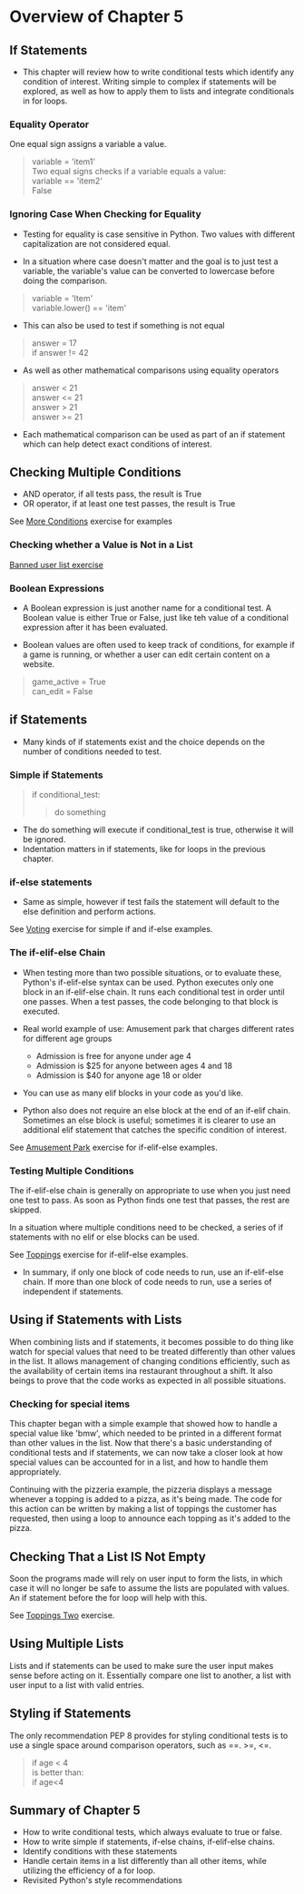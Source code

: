 # Overview of Chapter 5

## If Statements

* This chapter will review how to write conditional tests which identify any condition of interest. Writing simple to complex if statements will be explored, as well as how to apply them to lists and integrate conditionals in for loops.

### Equality Operator 

One equal sign assigns a variable a value.

> variable = 'item1'</br>
Two equal signs checks if a variable equals a value: </br>
> variable == 'item2' </br>
> False

### Ignoring Case When Checking for Equality 

* Testing for equality is case sensitive in Python. Two values with different capitalization are not considered equal. 

* In a situation where case doesn't matter and the goal is to just test a variable, the variable's value can be converted to lowercase before doing the comparison. 

> variable = 'Item'</br>
> variable.lower() == 'item'

* This can also be used to test if something is not equal</br>
> answer = 17</br>
> if answer != 42</br>

* As well as other mathematical comparisons using equality operators 
> answer < 21</br>
> answer <= 21</br>
> answer > 21</br>
> answer >= 21

* Each mathematical comparison can be used as part of an if statement which can help detect exact conditions of interest.


## Checking Multiple Conditions 

* AND operator, if all tests pass, the result is True
* OR operator, if at least one test passes, the result is True

See [More Conditions](../exercises/5-2_more_con_tests.py) exercise for examples

### Checking whether a Value is Not in a List

[Banned user list exercise](../exercises/2_banned_users.py)

### Boolean Expressions

* A Boolean expression is just another name for a conditional test. A Boolean value is either True or False, just like teh value of a conditional expression after it has been evaluated.

* Boolean values are often used to keep track of conditions, for example if a game is running, or whether a user can edit certain content on a website.

>game_active = True</br>
>can_edit = False


## if Statements 

* Many kinds of if statements exist and the choice depends on the number of conditions needed to test. 

### Simple if Statements

> if conditional_test:</br>
> > do something

* The do something will execute if conditional_test is true, otherwise it will be ignored.
* Indentation matters in if statements, like for loops in the previous chapter.

### if-else statements

* Same as simple, however if test fails the statement will default to the else definition and perform actions.

See [Voting](../exercises/3_voting.py) exercise for simple if and if-else examples.

### The if-elif-else Chain

* When testing more than two possible situations, or to evaluate these, Python's if-elif-else syntax can be used. Python executes only one block in an if-elif-else chain. It runs each conditional test in order until one passes. When a test passes, the code belonging to that block is executed.

* Real world example of use: Amusement park that charges different rates for different age groups
  * Admission is free for anyone under age 4 
  * Admission is $25 for anyone between ages 4 and 18
  * Admission is $40 for anyone age 18 or older

* You can use as many elif blocks in your code as you'd like. 

* Python also does not require an else block at the end of an if-elif chain. Sometimes an else block is useful; sometimes it is clearer to use an additional elif statement that catches the specific condition of interest. 

See [Amusement Park](../exercises/4_amusement_park.py) exercise for if-elif-else examples. 

### Testing Multiple Conditions 

The if-elif-else chain is generally on appropriate to use when you just need one test to pass. As soon as Python finds one test that passes, the rest are skipped. 

In a situation where multiple conditions need to be checked, a series of if statements with no elif or else blocks can be used. 

See [Toppings](../exercises/5-0_toppings.py) exercise for if-elif-else examples. 

* In summary, if only one block of code needs to run, use an if-elif-else chain. If more than one block of code needs to run, use a series of independent if statements.

## Using if Statements with Lists 

When combining lists and if statements, it becomes possible to do thing like watch for special values that need to be treated differently than other values in the list. It allows management of changing conditions efficiently, such as the availability of certain items ina  restaurant throughout a shift. It also beings to prove that the code works as expected in all possible situations. 

### Checking for special items 

This chapter began with a simple example that showed how to handle a special value like 'bmw', which needed to be printed in a different format than other values in the list. Now that there's a basic understanding of conditional tests and if statements, we can now take a closer look at how special values can be accounted for in a list, and how to handle them appropriately. 

Continuing with the pizzeria example, the pizzeria displays a message whenever a topping is added to a pizza, as it's being made. The code for this action can be written by making a list of toppings the customer has requested, then using a loop to announce each topping as it's added to the pizza. 

## Checking That a List IS Not Empty

Soon the programs made will rely on user input to form the lists, in which case it will no longer be safe to assume the lists are populated with values. An if statement before the for loop will help with this.

See [Toppings Two](../exercises/5-0_toppings2.py) exercise.

## Using Multiple Lists

Lists and if statements can be used to make sure the user input makes sense before acting on it. Essentially compare one list to another, a list with user input to a list with valid entries.

## Styling if Statements 

The only recommendation PEP 8 provides for styling conditional tests is to use a single space around comparison operators, such as ==. >=, <=. 
 
>if age < 4</br>
is better than:</br>
>if age<4

## Summary of Chapter 5 

* How to write conditional tests, which always evaluate to true or false.
* How to write simple if statements, if-else chains, if-elif-else chains. 
* Identify conditions with these statements
* Handle certain items in a list differently than all other items,
  while utilizing the efficiency of a for loop. 
* Revisited Python's style recommendations 

